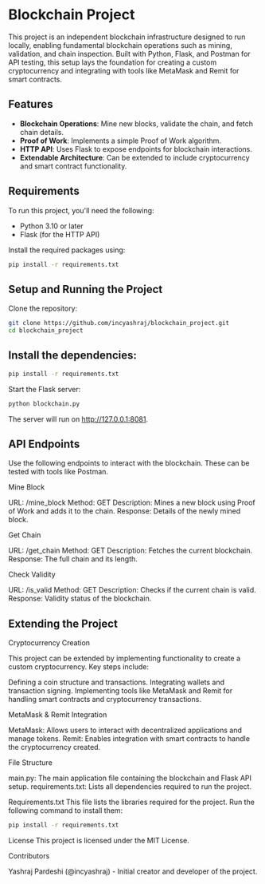 # Blockchain Project

This project is an independent blockchain infrastructure designed to run locally, enabling fundamental blockchain operations such as mining, validation, and chain inspection. 
Built with Python, Flask, and Postman for API testing, this setup lays the foundation for creating a custom cryptocurrency and integrating with tools like MetaMask and Remit for smart contracts.

## Features
- **Blockchain Operations**: Mine new blocks, validate the chain, and fetch chain details.
- **Proof of Work**: Implements a simple Proof of Work algorithm.
- **HTTP API**: Uses Flask to expose endpoints for blockchain interactions.
- **Extendable Architecture**: Can be extended to include cryptocurrency and smart contract functionality.

## Requirements

To run this project, you'll need the following:
- Python 3.10 or later
- Flask (for the HTTP API)

Install the required packages using:
```bash
pip install -r requirements.txt
```

## Setup and Running the Project
Clone the repository:

```bash
git clone https://github.com/incyashraj/blockchain_project.git
cd blockchain_project
```
## Install the dependencies:

```bash
pip install -r requirements.txt
```

Start the Flask server:

```bash
python blockchain.py
```
The server will run on http://127.0.0.1:8081.

## API Endpoints
Use the following endpoints to interact with the blockchain. These can be tested with tools like Postman.

Mine Block

URL: /mine_block
Method: GET
Description: Mines a new block using Proof of Work and adds it to the chain.
Response: Details of the newly mined block.

Get Chain

URL: /get_chain
Method: GET
Description: Fetches the current blockchain.
Response: The full chain and its length.

Check Validity

URL: /is_valid
Method: GET
Description: Checks if the current chain is valid.
Response: Validity status of the blockchain.

## Extending the Project

Cryptocurrency Creation

This project can be extended by implementing functionality to create a custom cryptocurrency. Key steps include:

Defining a coin structure and transactions.
Integrating wallets and transaction signing.
Implementing tools like MetaMask and Remit for handling smart contracts and cryptocurrency transactions.


MetaMask & Remit Integration

MetaMask: Allows users to interact with decentralized applications and manage tokens.
Remit: Enables integration with smart contracts to handle the cryptocurrency created.


File Structure

main.py: The main application file containing the blockchain and Flask API setup.
requirements.txt: Lists all dependencies required to run the project.

Requirements.txt
This file lists the libraries required for the project. Run the following command to install them:

```bash
pip install -r requirements.txt
```
License
This project is licensed under the MIT License.

Contributors

Yashraj Pardeshi (@incyashraj) - Initial creator and developer of the project.


